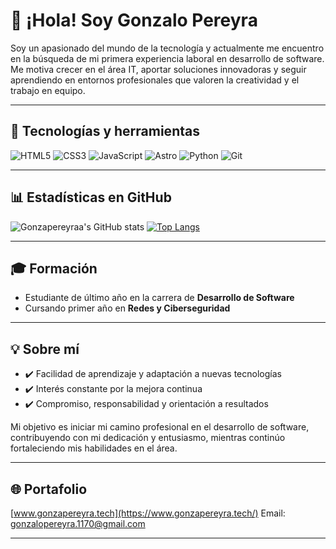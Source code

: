 # 👋 ¡Hola! Soy Gonzalo Pereyra

Soy un apasionado del mundo de la tecnología y actualmente me encuentro en la búsqueda de mi primera experiencia laboral en desarrollo de software. Me motiva crecer en el área IT, aportar soluciones innovadoras y seguir aprendiendo en entornos profesionales que valoren la creatividad y el trabajo en equipo.

---

## 🚀 Tecnologías y herramientas

![HTML5](https://img.shields.io/badge/HTML5-E34F26?style=for-the-badge&logo=html5&logoColor=white)
![CSS3](https://img.shields.io/badge/CSS3-1572B6?style=for-the-badge&logo=css3&logoColor=white)
![JavaScript](https://img.shields.io/badge/JavaScript-F7DF1E?style=for-the-badge&logo=javascript&logoColor=black)
![Astro](https://img.shields.io/badge/Astro-1a1a1a?style=for-the-badge&logo=astro&logoColor=white)
![Python](https://img.shields.io/badge/Python-3776AB?style=for-the-badge&logo=python&logoColor=white)
![Git](https://img.shields.io/badge/Git-F05032?style=for-the-badge&logo=git&logoColor=white)

---

## 📊 Estadísticas en GitHub

![Gonzapereyraa's GitHub stats](https://github-readme-stats.vercel.app/api?username=Gonzapereyraa&show_icons=true&theme=radical)
[![Top Langs](https://github-readme-stats.vercel.app/api/top-langs/?username=Gonzapereyraa&layout=compact&theme=radical)](https://github.com/anuraghazra/github-readme-stats)

---

## 🎓 Formación

- Estudiante de último año en la carrera de **Desarrollo de Software**
- Cursando primer año en **Redes y Ciberseguridad**

---

## 💡 Sobre mí

- ✔️ Facilidad de aprendizaje y adaptación a nuevas tecnologías
- ✔️ Interés constante por la mejora continua
- ✔️ Compromiso, responsabilidad y orientación a resultados

Mi objetivo es iniciar mi camino profesional en el desarrollo de software, contribuyendo con mi dedicación y entusiasmo, mientras continúo fortaleciendo mis habilidades en el área.

---

## 🌐 Portafolio

[www.gonzapereyra.tech](https://www.gonzapereyra.tech/)
Email: gonzalopereyra.1170@gmail.com

---
